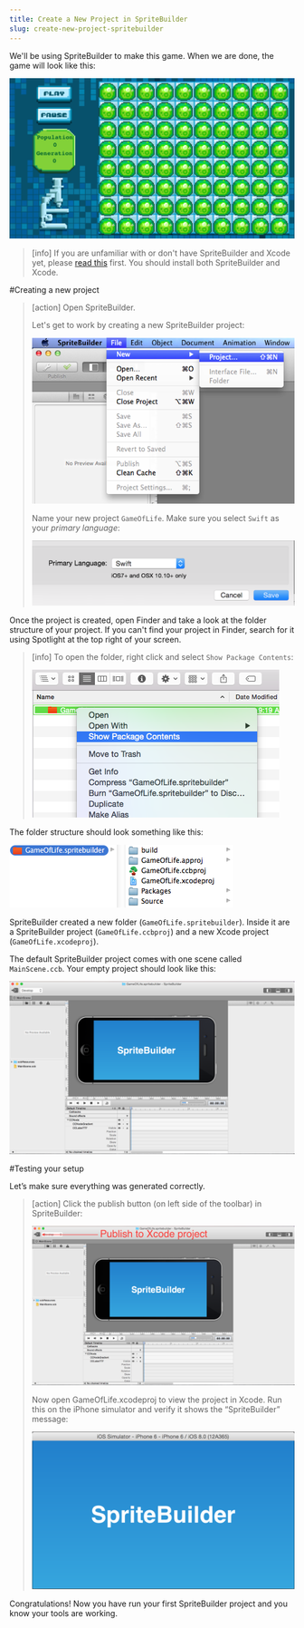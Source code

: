 ```yaml
---
title: Create a New Project in SpriteBuilder
slug: create-new-project-spritebuilder
---
```


We'll be using SpriteBuilder to make this game. When we are done, the game will look like this:

![image](./GOL-GridComplete.png)


> [info]
> If you are unfamiliar with or don't have SpriteBuilder and Xcode yet, please [read this](https://www.makeschool.com/tutorials/getting-started-with-spritebuilder-and-swift/installing-spritebuilder) first. You should install both SpriteBuilder and Xcode.

#Creating a new project

> [action]
> Open SpriteBuilder.
>
> Let's get to work by creating a new SpriteBuilder project:
>
> ![image](./Spritebuilder_NewProject.png)
>
> Name your new project `GameOfLife`. Make sure you select `Swift` as your *primary language*:
>
> ![image](./GOL-NewProject-Swift.png)

Once the project is created, open Finder and take a look at the folder structure of your project. If you can't find your project in Finder, search for it using Spotlight at the top right of your screen.

> [info]
> To open the folder, right click and select `Show Package Contents`:
>
> ![image](./GOL-ShowPackageContents-Swift.png)


The folder structure should look something like this:

![image](./sbGoLCreation.png)

SpriteBuilder created a new folder (`GameOfLife.spritebuilder`). Inside it are a SpriteBuilder project (`GameOfLife.ccbproj`) and a new Xcode project (`GameOfLife.xcodeproj`).

The default SpriteBuilder project comes with one scene called `MainScene.ccb`. Your empty project should look like this:

![image](./Sprtebuilder_EmptyProject.png)

#Testing your setup

Let’s make sure everything was generated correctly.

> [action]
> Click the publish button (on left side of the toolbar) in SpriteBuilder:
>
> ![image](./Spritebuilder_Publish.png)
>
> Now open GameOfLife.xcodeproj to view the project in Xcode. Run this on the iPhone simulator and verify it shows the “SpriteBuilder” message:
>
> ![image](./Spritebuilder_Xcode_Launch.png)

Congratulations! Now you have run your first SpriteBuilder project and you know your tools are working.
